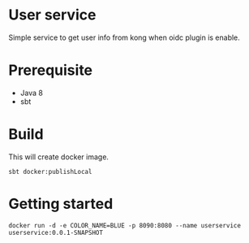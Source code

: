 # User service

Simple service to get user info from kong when oidc plugin is enable.

# Prerequisite

* Java 8
* sbt

# Build

This will create docker image.
```shell script
sbt docker:publishLocal
```

# Getting started

```shell script
docker run -d -e COLOR_NAME=BLUE -p 8090:8080 --name userservice userservice:0.0.1-SNAPSHOT
```